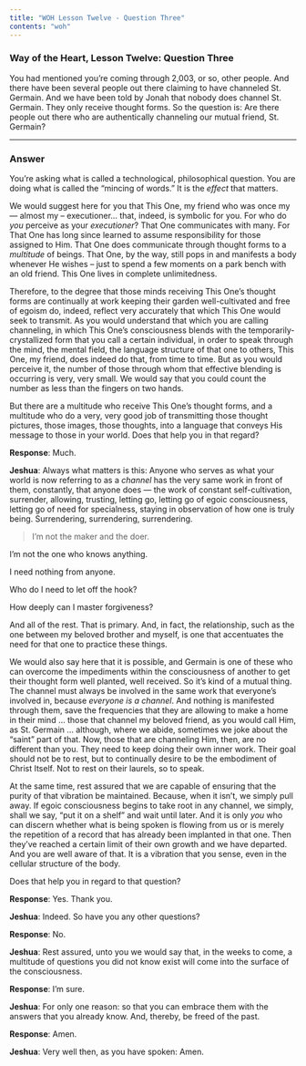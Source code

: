 ```yaml
---
title: "WOH Lesson Twelve - Question Three"
contents: "woh"
---
```


### Way of the Heart, Lesson Twelve: Question Three

You had mentioned you’re coming through 2,003, or so, other
people. And there have been several people out there claiming to have
channeled St. Germain. And we have been told by Jonah that nobody does
channel St. Germain. They only receive thought forms. So the question
is: Are there people out there who are authentically channeling our
mutual friend, St. Germain?

---

### Answer

You’re asking what is called a technological, philosophical
question. You are doing what is called the “mincing of words.” It is the
*effect* that matters.

We would suggest here for you that This One, my friend who was once my —
almost my &ndash; executioner&hellip;  that, indeed, is symbolic for you. For who
do *you* perceive as your *executioner*? That One communicates with many.
For That One has long since learned to assume responsibility for those
assigned to Him. That One does communicate through thought forms to a
*multitude* of beings. That One, by the way, still pops in and manifests a
body whenever He wishes &ndash; just to spend a few moments on a park bench
with an old friend. This One lives in complete unlimitedness.

Therefore, to the degree that those minds receiving This One’s thought
forms are continually at work keeping their garden well-cultivated and
free of egoism do, indeed, reflect very accurately that which This One
would seek to transmit. As you would understand that which you are
calling channeling, in which This One’s consciousness blends with the
temporarily-crystallized form that you call a certain individual, in
order to speak through the mind, the mental field, the language
structure of that one to others, This One, my friend, does indeed do
that, from time to time. But as you would perceive it, the number of
those through whom that effective blending is occurring is very, very
small. We would say that you could count the number as less than the
fingers on two hands.

But there are a multitude who receive This One’s thought forms, and a
multitude who do a very, very good job of transmitting those thought
pictures, those images, those thoughts, into a language that conveys His
message to those in your world. Does that help you in that regard?

**Response**: Much.

**Jeshua**: Always what matters is this: Anyone who serves as what your
world is now referring to as a *channel* has the very same work in front
of them, constantly, that anyone does — the work of constant
self-cultivation, surrender, allowing, trusting, letting go, letting go
of egoic consciousness, letting go of need for specialness, staying in
observation of how one is truly being. Surrendering, surrendering,
surrendering.

> I’m not the maker and the doer.

I’m not the one who knows anything.

I need nothing from anyone.

Who do I need to let off the hook?

How deeply can I master forgiveness?

And all of the rest. That is primary. And, in fact, the relationship,
such as the one between my beloved brother and myself, is one that
accentuates the need for that one to practice these things.

We would also say here that it is possible, and Germain is one of these
who can overcome the impediments within the consciousness of another to
get their thought form well planted, well received. So it’s kind of a
mutual thing. The channel must always be involved in the same work that
everyone’s involved in, because *everyone is a channel*. And nothing is
manifested through them, save the frequencies that they are allowing to
make a home in their mind &hellip; those that channel my beloved friend, as
you would call Him, as St. Germain &hellip; although, where we abide,
sometimes we joke about the “saint” part of that. Now, those that are
channeling Him, then, are no different than you. They need to keep doing
their own inner work. Their goal should not be to rest, but to
continually desire to be the embodiment of Christ Itself. Not to rest on
their laurels, so to speak.

At the same time, rest assured that we are capable of ensuring that the
purity of that vibration be maintained. Because, when it isn’t, we
simply pull away. If egoic consciousness begins to take root in any
channel, we simply, shall we say, “put it on a shelf” and wait until
later. And it is only *you* who can discern whether what is being spoken
is flowing from us or is merely the repetition of a record that has
already been implanted in that one. Then they’ve reached a certain limit
of their own growth and we have departed. And you are well aware of
that. It is a vibration that you sense, even in the cellular structure
of the body.

Does that help you in regard to that question?

**Response**: Yes. Thank you.

**Jeshua**: Indeed. So have you any other questions?

**Response**: No.

**Jeshua**: Rest assured, unto you we would say that, in the weeks to come,
a multitude of questions you did not know exist will come into the
surface of the consciousness.

**Response**: I’m sure.

**Jeshua**: For only one reason: so that you can embrace them with the
answers that you already know. And, thereby, be freed of the past.

**Response**: Amen.

**Jeshua**: Very well then, as you have spoken: Amen.

